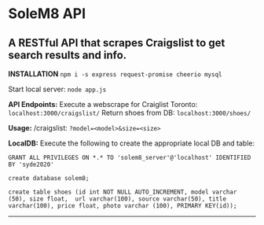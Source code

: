 # SoleM8 API
A RESTful API that scrapes Craigslist to get search results and info.
---
**INSTALLATION**
`npm i -s express request-promise cheerio mysql`

Start local server:
`node app.js`

**API Endpoints:** 
Execute a webscrape for Craiglist Toronto: `localhost:3000/craigslist/`
Return shoes from DB: `localhost:3000/shoes/`

**Usage:** 
/craigslist: `?model=<model>&size=<size>`

**LocalDB:**
Execute the following to create the appropriate local DB and table:

`GRANT ALL PRIVILEGES ON *.* TO 'solem8_server'@'localhost' IDENTIFIED BY 'syde2020'`

`create database solem8;`

`create table shoes (id int NOT NULL AUTO_INCREMENT, model varchar (50), size float,  url varchar(100), source varchar(50), title varchar(100), price float, photo varchar (100), PRIMARY KEY(id));`


---

